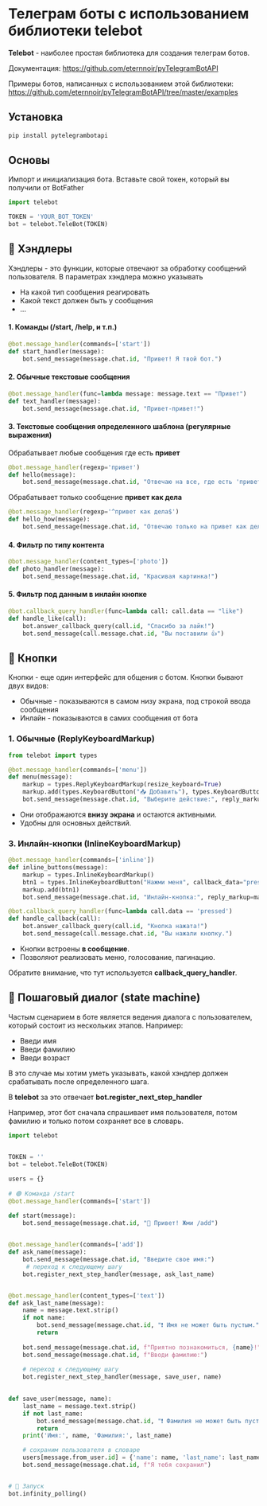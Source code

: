 # Телеграм боты с использованием библиотеки telebot

**Telebot** - наиболее простая библиотека для создания телеграм ботов. 

Документация: 
https://github.com/eternnoir/pyTelegramBotAPI

Примеры ботов, написанных с использованием этой библиотеки: 
https://github.com/eternnoir/pyTelegramBotAPI/tree/master/examples

## Установка

```bash
pip install pytelegrambotapi
```
## Основы

Импорт и инициализация бота. Вставьте свой токен, который вы получили от BotFather

```python
import telebot

TOKEN = 'YOUR_BOT_TOKEN'
bot = telebot.TeleBot(TOKEN)
```

## 📌 Хэндлеры

Хэндлеры - это функции, которые отвечают за обработку сообщений пользователя. В параметрах хэндлера можно указывать

- На какой тип сообщения реагировать
- Какой текст должен быть у сообщения
- ...


#### 1. **Команды** (/start, /help, и т.п.)

```python
@bot.message_handler(commands=['start'])
def start_handler(message):
    bot.send_message(message.chat.id, "Привет! Я твой бот.")
```

#### 2. **Обычные текстовые сообщения**


```python
@bot.message_handler(func=lambda message: message.text == "Привет")
def text_handler(message):
    bot.send_message(message.chat.id, "Привет-привет!")
```


#### 3. **Текстовые сообщения определенного шаблона (регулярные выражения)**


Обрабатывает любые сообщения где есть **привет**
```python
@bot.message_handler(regexp='привет')
def hello(message):
    bot.send_message(message.chat.id, "Отвечаю на все, где есть 'привет'!")
```

Обрабатывает только сообщение **привет как дела**
```python
@bot.message_handler(regexp='^привет как дела$')
def hello_how(message):
    bot.send_message(message.chat.id, "Отвечаю только на привет как дела!")
```

#### 4. **Фильтр по типу контента**

```python
@bot.message_handler(content_types=['photo'])
def photo_handler(message):
    bot.send_message(message.chat.id, "Красивая картинка!")
```

#### 5. **Фильтр под данным в инлайн кнопке**

```python
@bot.callback_query_handler(func=lambda call: call.data == "like")
def handle_like(call):
    bot.answer_callback_query(call.id, "Спасибо за лайк!")
    bot.send_message(call.message.chat.id, "Вы поставили 👍")
```
## 🧮 Кнопки

Кнопки - еще один интерфейс для общения с ботом. Кнопки бывают двух видов: 
- Обычные - показываются в самом низу экрана, под строкой ввода сообщения
- Инлайн - показываются в самих сообщения от бота

### 1. **Обычные (ReplyKeyboardMarkup)**

```python
from telebot import types

@bot.message_handler(commands=['menu'])
def menu(message):
    markup = types.ReplyKeyboardMarkup(resize_keyboard=True)
    markup.add(types.KeyboardButton("📥 Добавить"), types.KeyboardButton("Список"))
    bot.send_message(message.chat.id, "Выберите действие:", reply_markup=markup)
```

- Они отображаются **внизу экрана** и остаются активными.
- Удобны для основных действий.

### 3. **Инлайн-кнопки (InlineKeyboardMarkup)**

```python
@bot.message_handler(commands=['inline'])
def inline_buttons(message):
    markup = types.InlineKeyboardMarkup()
    btn1 = types.InlineKeyboardButton("Нажми меня", callback_data="pressed")
    markup.add(btn1)
    bot.send_message(message.chat.id, "Инлайн-кнопка:", reply_markup=markup)

@bot.callback_query_handler(func=lambda call.data == 'pressed')
def handle_callback(call):
	bot.answer_callback_query(call.id, "Кнопка нажата!")
	bot.send_message(call.message.chat.id, "Вы нажали кнопку.")
```

- Кнопки встроены **в сообщение**.
- Позволяют реализовать меню, голосование, пагинацию.

Обратите внимание, что тут используется **callback_query_handler**. 


## 🔄 Пошаговый диалог (state machine)

Частым сценарием в боте является ведения диалога с пользователем, который состоит из нескольких этапов. Например: 
- Введи имя 
- Введи фамилию
- Введи возраст

В это случае мы хотим уметь указывать, какой хэндлер должен срабатывать после определенного шага. 

В **telebot** за это отвечает **bot.register_next_step_handler**

Например, этот бот  сначала спрашивает имя пользователя, потом фамилию и только потом сохраняет все в словарь. 

```python
import telebot

  
TOKEN = ''
bot = telebot.TeleBot(TOKEN)

users = {}
  
# 🟢 Команда /start
@bot.message_handler(commands=['start'])

def start(message):
    bot.send_message(message.chat.id, "👋 Привет! Жми /add")

  
@bot.message_handler(commands=['add'])
def ask_name(message):
    bot.send_message(message.chat.id, "Введите свое имя:")
     # переход к следующему шагу
    bot.register_next_step_handler(message, ask_last_name)


@bot.message_handler(content_types=['text'])
def ask_last_name(message):
    name = message.text.strip()
    if not name:
        bot.send_message(message.chat.id, "❗ Имя не может быть пустым.")
        return
        
    bot.send_message(message.chat.id, f"Приятно познакомиться, {name}!")
    bot.send_message(message.chat.id, f"Вводи фамилию:")
    
    # переход к следующему шагу
    bot.register_next_step_handler(message, save_user, name)

  
def save_user(message, name):
    last_name = message.text.strip()
    if not last_name:
        bot.send_message(message.chat.id, "❗ Фамилия не может быть пустой.")
        return
    print('Имя:', name, 'Фамилия:', last_name)

    # сохраним пользователя в словаре
    users[message.from_user.id] = {'name': name, 'last_name': last_name}
    bot.send_message(message.chat.id, f"Я тебя сохранил")


# 🔘 Запуск
bot.infinity_polling()
```



